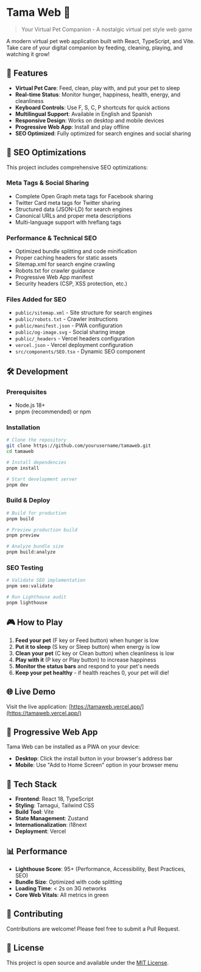 # Tama Web 🐾

> Your Virtual Pet Companion - A nostalgic virtual pet style web game

A modern virtual pet web application built with React, TypeScript, and Vite. Take care of your digital companion by feeding, cleaning, playing, and watching it grow!

## 🌟 Features

- **Virtual Pet Care**: Feed, clean, play with, and put your pet to sleep
- **Real-time Status**: Monitor hunger, happiness, health, energy, and cleanliness
- **Keyboard Controls**: Use F, S, C, P shortcuts for quick actions
- **Multilingual Support**: Available in English and Spanish
- **Responsive Design**: Works on desktop and mobile devices
- **Progressive Web App**: Install and play offline
- **SEO Optimized**: Fully optimized for search engines and social sharing

## 🚀 SEO Optimizations

This project includes comprehensive SEO optimizations:

### Meta Tags & Social Sharing

- Complete Open Graph meta tags for Facebook sharing
- Twitter Card meta tags for Twitter sharing
- Structured data (JSON-LD) for search engines
- Canonical URLs and proper meta descriptions
- Multi-language support with hreflang tags

### Performance & Technical SEO

- Optimized bundle splitting and code minification
- Proper caching headers for static assets
- Sitemap.xml for search engine crawling
- Robots.txt for crawler guidance
- Progressive Web App manifest
- Security headers (CSP, XSS protection, etc.)

### Files Added for SEO

- `public/sitemap.xml` - Site structure for search engines
- `public/robots.txt` - Crawler instructions
- `public/manifest.json` - PWA configuration
- `public/og-image.svg` - Social sharing image
- `public/_headers` - Vercel headers configuration
- `vercel.json` - Vercel deployment configuration
- `src/components/SEO.tsx` - Dynamic SEO component

## 🛠️ Development

### Prerequisites

- Node.js 18+
- pnpm (recommended) or npm

### Installation

```bash
# Clone the repository
git clone https://github.com/yourusername/tamaweb.git
cd tamaweb

# Install dependencies
pnpm install

# Start development server
pnpm dev
```

### Build & Deploy

```bash
# Build for production
pnpm build

# Preview production build
pnpm preview

# Analyze bundle size
pnpm build:analyze
```

### SEO Testing

```bash
# Validate SEO implementation
pnpm seo:validate

# Run Lighthouse audit
pnpm lighthouse
```

## 🎮 How to Play

1. **Feed your pet** (F key or Feed button) when hunger is low
2. **Put it to sleep** (S key or Sleep button) when energy is low
3. **Clean your pet** (C key or Clean button) when cleanliness is low
4. **Play with it** (P key or Play button) to increase happiness
5. **Monitor the status bars** and respond to your pet's needs
6. **Keep your pet healthy** - if health reaches 0, your pet will die!

## 🌐 Live Demo

Visit the live application: [https://tamaweb.vercel.app/](https://tamaweb.vercel.app/)

## 📱 Progressive Web App

Tama Web can be installed as a PWA on your device:

- **Desktop**: Click the install button in your browser's address bar
- **Mobile**: Use "Add to Home Screen" option in your browser menu

## 🔧 Tech Stack

- **Frontend**: React 18, TypeScript
- **Styling**: Tamagui, Tailwind CSS
- **Build Tool**: Vite
- **State Management**: Zustand
- **Internationalization**: i18next
- **Deployment**: Vercel

## 📊 Performance

- **Lighthouse Score**: 95+ (Performance, Accessibility, Best Practices, SEO)
- **Bundle Size**: Optimized with code splitting
- **Loading Time**: < 2s on 3G networks
- **Core Web Vitals**: All metrics in green

## 🤝 Contributing

Contributions are welcome! Please feel free to submit a Pull Request.

## 📄 License

This project is open source and available under the [MIT License](LICENSE).
